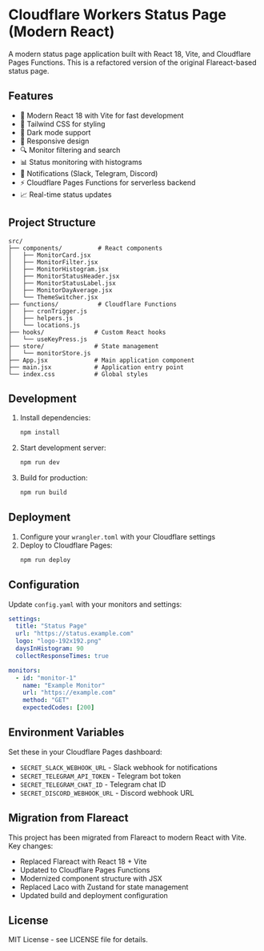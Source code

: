 # Cloudflare Workers Status Page (Modern React)

A modern status page application built with React 18, Vite, and Cloudflare Pages Functions. This is a refactored version of the original Flareact-based status page.

## Features

- 🚀 Modern React 18 with Vite for fast development
- 🎨 Tailwind CSS for styling
- 🌙 Dark mode support
- 📱 Responsive design
- 🔍 Monitor filtering and search
- 📊 Status monitoring with histograms
- 🔔 Notifications (Slack, Telegram, Discord)
- ⚡ Cloudflare Pages Functions for serverless backend
- 📈 Real-time status updates

## Project Structure

```
src/
├── components/          # React components
│   ├── MonitorCard.jsx
│   ├── MonitorFilter.jsx
│   ├── MonitorHistogram.jsx
│   ├── MonitorStatusHeader.jsx
│   ├── MonitorStatusLabel.jsx
│   ├── MonitorDayAverage.jsx
│   └── ThemeSwitcher.jsx
├── functions/           # Cloudflare Functions
│   ├── cronTrigger.js
│   ├── helpers.js
│   └── locations.js
├── hooks/              # Custom React hooks
│   └── useKeyPress.js
├── store/              # State management
│   └── monitorStore.js
├── App.jsx             # Main application component
├── main.jsx            # Application entry point
└── index.css           # Global styles
```

## Development

1. Install dependencies:
   ```bash
   npm install
   ```

2. Start development server:
   ```bash
   npm run dev
   ```

3. Build for production:
   ```bash
   npm run build
   ```

## Deployment

1. Configure your `wrangler.toml` with your Cloudflare settings
2. Deploy to Cloudflare Pages:
   ```bash
   npm run deploy
   ```

## Configuration

Update `config.yaml` with your monitors and settings:

```yaml
settings:
  title: "Status Page"
  url: "https://status.example.com"
  logo: "logo-192x192.png"
  daysInHistogram: 90
  collectResponseTimes: true

monitors:
  - id: "monitor-1"
    name: "Example Monitor"
    url: "https://example.com"
    method: "GET"
    expectedCodes: [200]
```

## Environment Variables

Set these in your Cloudflare Pages dashboard:

- `SECRET_SLACK_WEBHOOK_URL` - Slack webhook for notifications
- `SECRET_TELEGRAM_API_TOKEN` - Telegram bot token
- `SECRET_TELEGRAM_CHAT_ID` - Telegram chat ID
- `SECRET_DISCORD_WEBHOOK_URL` - Discord webhook URL

## Migration from Flareact

This project has been migrated from Flareact to modern React with Vite. Key changes:

- Replaced Flareact with React 18 + Vite
- Updated to Cloudflare Pages Functions
- Modernized component structure with JSX
- Replaced Laco with Zustand for state management
- Updated build and deployment configuration

## License

MIT License - see LICENSE file for details.